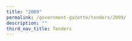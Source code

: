 ```yaml
---
title: "2009"
permalink: /government-gazette/tenders/2009/
description: ""
third_nav_title: Tenders
---
```

